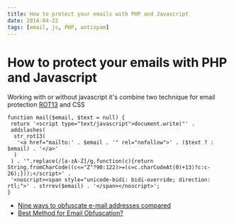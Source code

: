 ```yaml
---
title: How to protect your emails with PHP and Javascript
date: 2014-04-22
tags: [email, js, PHP, antispam]
---
```


# How to protect your emails with PHP and Javascript

Working with or without javascript it's combine two technique for email protection [ROT13](http://en.wikipedia.org/wiki/ROT13) and CSS

```
function mail($email, $text = null) {
 return '<script type="text/javascript">document.write("' .
 addslashes(
  str_rot13(
   '<a href="mailto:' . $email . '" rel="nofollow">' . ($text ? : $email) . '</a>'
  )
 ) . '".replace(/[a-zA-Z]/g,function(c){return String.fromCharCode((c<="Z"?90:122)>=(c=c.charCodeAt(0)+13)?c:c-26);}));</script>' .
 '<noscript><span style="unicode-bidi: bidi-override; direction: rtl;">' . strrev($email) . '</span></noscript>';
}
```

- [Nine ways to obfuscate e-mail addresses compared](http://techblog.tilllate.com/2008/07/20/ten-methods-to-obfuscate-e-mail-addresses-compared/)
- [Best Method for Email Obfuscation?](http://perishablepress.com/best-method-for-email-obfuscation/)
